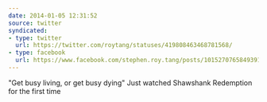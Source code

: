 ```yaml
---
date: 2014-01-05 12:31:52
source: twitter
syndicated:
- type: twitter
  url: https://twitter.com/roytang/statuses/419808463468781568/
- type: facebook
  url: https://www.facebook.com/stephen.roy.tang/posts/10152707658493912
---
```


"Get busy living, or get busy dying" Just watched Shawshank Redemption for the first time
